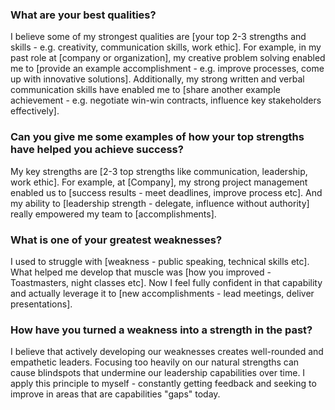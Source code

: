 ### What are your best qualities? 
I believe some of my strongest qualities are [your top 2-3 strengths and skills - e.g. creativity, communication skills, work ethic]. For example, in my past role at [company or organization], my creative problem solving enabled me to [provide an example accomplishment - e.g. improve processes, come up with innovative solutions]. Additionally, my strong written and verbal communication skills have enabled me to [share another example achievement - e.g. negotiate win-win contracts, influence key stakeholders effectively].

### Can you give me some examples of how your top strengths have helped you achieve success?
My key strengths are [2-3 top strengths like communication, leadership, work ethic]. For example, at [Company], my strong project management enabled us to [success results - meet deadlines, improve process etc]. And my ability to [leadership strength - delegate, influence without authority] really empowered my team to [accomplishments].

### What is one of your greatest weaknesses?
I used to struggle with [weakness - public speaking, technical skills etc]. What helped me develop that muscle was [how you improved - Toastmasters, night classes etc]. Now I feel fully confident in that capability and actually leverage it to [new accomplishments - lead meetings, deliver presentations].

### How have you turned a weakness into a strength in the past?
I believe that actively developing our weaknesses creates well-rounded and empathetic leaders. Focusing too heavily on our natural strengths can cause blindspots that undermine our leadership capabilities over time. I apply this principle to myself - constantly getting feedback and seeking to improve in areas that are capabilities "gaps" today.
